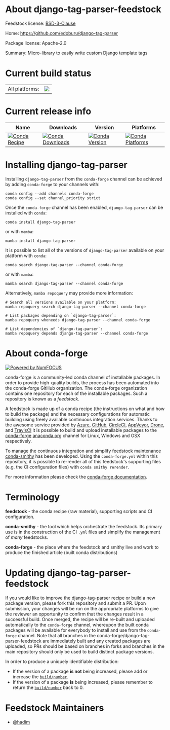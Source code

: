 About django-tag-parser-feedstock
=================================

Feedstock license: [BSD-3-Clause](https://github.com/conda-forge/tmpxv_jevvf-feedstock/blob/main/LICENSE.txt)

Home: https://github.com/edoburu/django-tag-parser

Package license: Apache-2.0

Summary: Micro-library to easily write custom Django template tags

Current build status
====================


<table><tr><td>All platforms:</td>
    <td>
      <a href="https://dev.azure.com/conda-forge/feedstock-builds/_build/latest?definitionId=None&branchName=main">
        <img src="https://dev.azure.com/conda-forge/feedstock-builds/_apis/build/status/tmpxv_jevvf-feedstock?branchName=main">
      </a>
    </td>
  </tr>
</table>

Current release info
====================

| Name | Downloads | Version | Platforms |
| --- | --- | --- | --- |
| [![Conda Recipe](https://img.shields.io/badge/recipe-django--tag--parser-green.svg)](https://anaconda.org/conda-forge/django-tag-parser) | [![Conda Downloads](https://img.shields.io/conda/dn/conda-forge/django-tag-parser.svg)](https://anaconda.org/conda-forge/django-tag-parser) | [![Conda Version](https://img.shields.io/conda/vn/conda-forge/django-tag-parser.svg)](https://anaconda.org/conda-forge/django-tag-parser) | [![Conda Platforms](https://img.shields.io/conda/pn/conda-forge/django-tag-parser.svg)](https://anaconda.org/conda-forge/django-tag-parser) |

Installing django-tag-parser
============================

Installing `django-tag-parser` from the `conda-forge` channel can be achieved by adding `conda-forge` to your channels with:

```
conda config --add channels conda-forge
conda config --set channel_priority strict
```

Once the `conda-forge` channel has been enabled, `django-tag-parser` can be installed with `conda`:

```
conda install django-tag-parser
```

or with `mamba`:

```
mamba install django-tag-parser
```

It is possible to list all of the versions of `django-tag-parser` available on your platform with `conda`:

```
conda search django-tag-parser --channel conda-forge
```

or with `mamba`:

```
mamba search django-tag-parser --channel conda-forge
```

Alternatively, `mamba repoquery` may provide more information:

```
# Search all versions available on your platform:
mamba repoquery search django-tag-parser --channel conda-forge

# List packages depending on `django-tag-parser`:
mamba repoquery whoneeds django-tag-parser --channel conda-forge

# List dependencies of `django-tag-parser`:
mamba repoquery depends django-tag-parser --channel conda-forge
```


About conda-forge
=================

[![Powered by
NumFOCUS](https://img.shields.io/badge/powered%20by-NumFOCUS-orange.svg?style=flat&colorA=E1523D&colorB=007D8A)](https://numfocus.org)

conda-forge is a community-led conda channel of installable packages.
In order to provide high-quality builds, the process has been automated into the
conda-forge GitHub organization. The conda-forge organization contains one repository
for each of the installable packages. Such a repository is known as a *feedstock*.

A feedstock is made up of a conda recipe (the instructions on what and how to build
the package) and the necessary configurations for automatic building using freely
available continuous integration services. Thanks to the awesome service provided by
[Azure](https://azure.microsoft.com/en-us/services/devops/), [GitHub](https://github.com/),
[CircleCI](https://circleci.com/), [AppVeyor](https://www.appveyor.com/),
[Drone](https://cloud.drone.io/welcome), and [TravisCI](https://travis-ci.com/)
it is possible to build and upload installable packages to the
[conda-forge](https://anaconda.org/conda-forge) [anaconda.org](https://anaconda.org/)
channel for Linux, Windows and OSX respectively.

To manage the continuous integration and simplify feedstock maintenance
[conda-smithy](https://github.com/conda-forge/conda-smithy) has been developed.
Using the ``conda-forge.yml`` within this repository, it is possible to re-render all of
this feedstock's supporting files (e.g. the CI configuration files) with ``conda smithy rerender``.

For more information please check the [conda-forge documentation](https://conda-forge.org/docs/).

Terminology
===========

**feedstock** - the conda recipe (raw material), supporting scripts and CI configuration.

**conda-smithy** - the tool which helps orchestrate the feedstock.
                   Its primary use is in the construction of the CI ``.yml`` files
                   and simplify the management of *many* feedstocks.

**conda-forge** - the place where the feedstock and smithy live and work to
                  produce the finished article (built conda distributions)


Updating django-tag-parser-feedstock
====================================

If you would like to improve the django-tag-parser recipe or build a new
package version, please fork this repository and submit a PR. Upon submission,
your changes will be run on the appropriate platforms to give the reviewer an
opportunity to confirm that the changes result in a successful build. Once
merged, the recipe will be re-built and uploaded automatically to the
`conda-forge` channel, whereupon the built conda packages will be available for
everybody to install and use from the `conda-forge` channel.
Note that all branches in the conda-forge/django-tag-parser-feedstock are
immediately built and any created packages are uploaded, so PRs should be based
on branches in forks and branches in the main repository should only be used to
build distinct package versions.

In order to produce a uniquely identifiable distribution:
 * If the version of a package **is not** being increased, please add or increase
   the [``build/number``](https://docs.conda.io/projects/conda-build/en/latest/resources/define-metadata.html#build-number-and-string).
 * If the version of a package **is** being increased, please remember to return
   the [``build/number``](https://docs.conda.io/projects/conda-build/en/latest/resources/define-metadata.html#build-number-and-string)
   back to 0.

Feedstock Maintainers
=====================

* [@hadim](https://github.com/hadim/)

